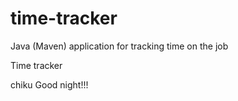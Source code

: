 # time-tracker
Java (Maven) application for tracking time on the job

Time tracker

chiku Good night!!!
